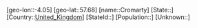 ﻿---
location: [57.68,-4.05]
type: City
tags:
- geo/City


SpocWebEntityId: 29680
isDeleted: false
confidential: public

---
[geo-lon::-4.05]
[geo-lat::57.68]
[name::Cromarty]
[State::]
[Country::[United_Kingdom](geo/Continent/Europe/United_Kingdom.md)]
[StateId::]
[Population::]
[Unknown::]

